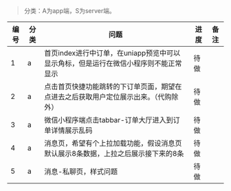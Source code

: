 > 分类：A为app端，S为server端。

| 编号 | 分类 | 问题                                                         | 进度 | 备注 |
| ---- | ---- | ------------------------------------------------------------ | ---- | ---- |
| 1    | a    | 首页index进行中订单，在uniapp预览中可以显示角标，但是运行在微信小程序则不能正常显示 | 待做 |      |
| 2    | a    | 点击首页快捷功能跳转的下订单页面，期望在点进去之后获取用户定位展示出来。（代购除外） | 待做 |      |
| 3    | a    | 微信小程序端点击tabbar-订单大厅进入到订单详情展示乱码        | 待做 |      |
| 4    | a    | 消息页，希望有个上拉加载功能，假设消息页默认展示8条数据，上拉之后展示接下来的8条 | 待做 |      |
| 5    | a    | 消息-私聊页，样式问题                                        | 待做 |      |

